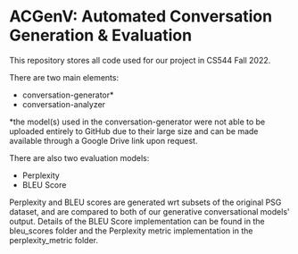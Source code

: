 # ACGenV: Automated Conversation Generation & Evaluation

This repository stores all code used for our project in CS544 Fall 2022. 

There are two main elements: 
 - conversation-generator*
 - conversation-analyzer

*the model(s) used in the conversation-generator were not able to be uploaded entirely to GitHub due to their large size and can be made available through a Google Drive link upon request.

There are also two evaluation models:
 - Perplexity
 - BLEU Score

Perplexity and BLEU scores are generated wrt subsets of the original PSG dataset, and are compared to both of our generative conversational models' output. Details of the BLEU Score implementation can be found in the bleu_scores folder and the Perplexity metric implementation in the perplexity_metric folder.
